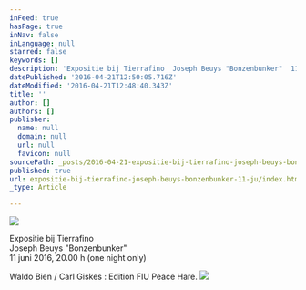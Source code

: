```yaml
---
inFeed: true
hasPage: true
inNav: false
inLanguage: null
starred: false
keywords: []
description: 'Expositie bij Tierrafino  Joseph Beuys "Bonzenbunker"  11 juni 2016, 20.00 h (one night only)'
datePublished: '2016-04-21T12:50:05.716Z'
dateModified: '2016-04-21T12:48:40.343Z'
title: ''
author: []
authors: []
publisher:
  name: null
  domain: null
  url: null
  favicon: null
sourcePath: _posts/2016-04-21-expositie-bij-tierrafino-joseph-beuys-bonzenbunker-11-ju.md
published: true
url: expositie-bij-tierrafino-joseph-beuys-bonzenbunker-11-ju/index.html
_type: Article

---
```

![](https://the-grid-user-content.s3-us-west-2.amazonaws.com/63c61722-1f3e-488b-8648-04a7f6ffda06.png)

Expositie bij Tierrafino  
Joseph Beuys "Bonzenbunker"  
11 juni 2016, 20.00 h (one night only)

Waldo Bien / Carl Giskes : Edition FIU Peace Hare.
![](https://the-grid-user-content.s3-us-west-2.amazonaws.com/7cf404c6-fd8a-475f-982e-6629df4e63a9.png)
